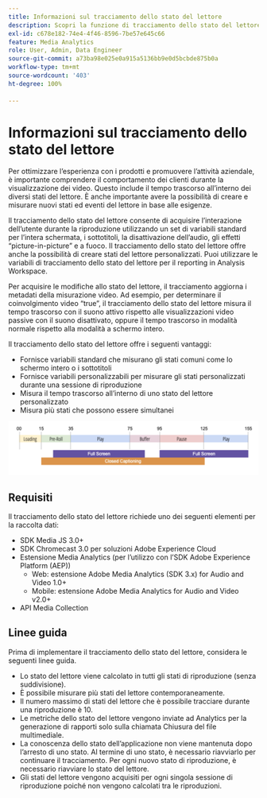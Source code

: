 ```yaml
---
title: Informazioni sul tracciamento dello stato del lettore
description: Scopri la funzione di tracciamento dello stato del lettore, compresi i requisiti e le linee guida relative all’implementazione e alla generazione di report.
exl-id: c678e182-74e4-4f46-8596-7be57e645c66
feature: Media Analytics
role: User, Admin, Data Engineer
source-git-commit: a73ba98e025e0a915a5136bb9e0d5bcbde875b0a
workflow-type: tm+mt
source-wordcount: '403'
ht-degree: 100%

---
```


# Informazioni sul tracciamento dello stato del lettore

Per ottimizzare l’esperienza con i prodotti e promuovere l’attività aziendale, è importante comprendere il comportamento dei clienti durante la visualizzazione dei video. Questo include il tempo trascorso all’interno dei diversi stati del lettore. È anche importante avere la possibilità di creare e misurare nuovi stati ed eventi del lettore in base alle esigenze.

Il tracciamento dello stato del lettore consente di acquisire l’interazione dell’utente durante la riproduzione utilizzando un set di variabili standard per l’intera schermata, i sottotitoli, la disattivazione dell’audio, gli effetti “picture-in-picture” e a fuoco. Il tracciamento dello stato del lettore offre anche la possibilità di creare stati del lettore personalizzati. Puoi utilizzare le variabili di tracciamento dello stato del lettore per il reporting in Analysis Workspace.

Per acquisire le modifiche allo stato del lettore, il tracciamento aggiorna i metadati della misurazione video. Ad esempio, per determinare il coinvolgimento video “true”, il tracciamento dello stato del lettore misura il tempo trascorso con il suono attivo rispetto alle visualizzazioni video passive con il suono disattivato, oppure il tempo trascorso in modalità normale rispetto alla modalità a schermo intero.

Il tracciamento dello stato del lettore offre i seguenti vantaggi:

* Fornisce variabili standard che misurano gli stati comuni come lo schermo intero o i sottotitoli
* Fornisce variabili personalizzabili per misurare gli stati personalizzati durante una sessione di riproduzione
* Misura il tempo trascorso all’interno di uno stato del lettore personalizzato
* Misura più stati che possono essere simultanei

![Tracciamento dello stato del lettore](assets/player_state_tracking.png)

## Requisiti

Il tracciamento dello stato del lettore richiede uno dei seguenti elementi per la raccolta dati:
* SDK Media JS 3.0+
* SDK Chromecast 3.0 per soluzioni Adobe Experience Cloud
* Estensione Media Analytics (per l’utilizzo con l’SDK Adobe Experience Platform (AEP))
   * Web: estensione Adobe Media Analytics (SDK 3.x) for Audio and Video 1.0+
   * Mobile: estensione Adobe Media Analytics for Audio and Video v2.0+
* API Media Collection

## Linee guida

Prima di implementare il tracciamento dello stato del lettore, considera le seguenti linee guida.

* Lo stato del lettore viene calcolato in tutti gli stati di riproduzione (senza suddivisione).
* È possibile misurare più stati del lettore contemporaneamente.
* Il numero massimo di stati del lettore che è possibile tracciare durante una riproduzione è 10.
* Le metriche dello stato del lettore vengono inviate ad Analytics per la generazione di rapporti solo sulla chiamata Chiusura del file multimediale.
* La conoscenza dello stato dell’applicazione non viene mantenuta dopo l’arresto di uno stato. Al termine di uno stato, è necessario riavviarlo per continuare il tracciamento. Per ogni nuovo stato di riproduzione, è necessario riavviare lo stato del lettore.
* Gli stati del lettore vengono acquisiti per ogni singola sessione di riproduzione poiché non vengono calcolati tra le riproduzioni.
